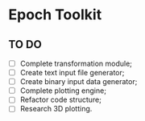 # Epoch Toolkit

## TO DO

- [ ] Complete transformation module;
- [ ] Create text input file generator;
- [ ] Create binary input data generator;
- [ ] Complete plotting engine;
- [ ] Refactor code structure;
- [ ] Research 3D plotting.
